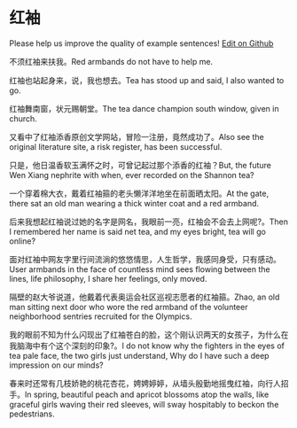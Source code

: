 # 红袖

Please help us improve the quality of example sentences! [Edit on Github](https://github.com/jiyushe/jiyu-example-sentence-source/blob/main/chinese/hongxiu.md)

<p><span class="chinese">不须红袖来扶我。</span><span class="english">Red armbands do not have to help me.</span></p>

<p><span class="chinese">红袖也站起身来，说，我也想去。</span><span class="english">Tea has stood up and said, I also wanted to go.</span></p>

<p><span class="chinese">红袖舞南窗，状元赐朝堂。</span><span class="english">The tea dance champion south window, given in church.</span></p>

<p><span class="chinese">又看中了红袖添香原创文学网站，冒险一注册，竟然成功了。</span><span class="english">Also see the original literature site, a risk register, has been successful.</span></p>

<p><span class="chinese">只是，他日温香软玉满怀之时，可曾记起过那个添香的红袖？</span><span class="english">But, the future Wen Xiang nephrite with when, ever recorded on the Shannon tea?</span></p>

<p><span class="chinese">一个穿着棉大衣，戴着红袖箍的老头懒洋洋地坐在前面晒太阳。</span><span class="english">At the gate, there sat an old man wearing a thick winter coat and a red armband.</span></p>

<p><span class="chinese">后来我想起红袖说过她的名字是网名，我眼前一亮，红袖会不会去上网呢?。</span><span class="english">Then I remembered her name is said net tea, and my eyes bright, tea will go online?</span></p>

<p><span class="chinese">面对红袖中网友字里行间流淌的悠悠情思，人生哲学，我感同身受，只有感动。</span><span class="english">User armbands in the face of countless mind sees flowing between the lines, life philosophy, I share her feelings, only moved.</span></p>

<p><span class="chinese">隔壁的赵大爷说道，他戴着代表奥运会社区巡视志愿者的红袖箍。</span><span class="english">Zhao, an old man sitting next door who wore the red armband of the volunteer neighborhood sentries recruited for the Olympics.</span></p>

<p><span class="chinese">我的眼前不知为什么闪现出了红袖苍白的脸，这个刚认识两天的女孩子，为什么在我脑海中有个这个深刻的印象?。</span><span class="english">I do not know why the fighters in the eyes of tea pale face, the two girls just understand, Why do I have such a deep impression on our minds?</span></p>

<p><span class="chinese">春来时还常有几枝娇艳的桃花杏花，娉娉婷婷，从墙头殷勤地摇曳红袖，向行人招手。</span><span class="english">In spring, beautiful peach and apricot blossoms atop the walls, like graceful girls waving their red sleeves, will sway hospitably to beckon the pedestrians.</span></p>

